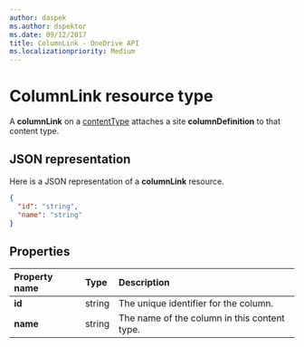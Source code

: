 ```yaml
---
author: daspek
ms.author: dspektor
ms.date: 09/12/2017
title: ColumnLink - OneDrive API
ms.localizationpriority: Medium
---
```

# ColumnLink resource type

A **columnLink** on a [contentType][] attaches a site **columnDefinition** to that content type.

[contentType]: contentType.md

## JSON representation

Here is a JSON representation of a **columnLink** resource.
<!-- {
  "blockType": "resource",
  "baseType": "microsoft.graph.entity",
  "@odata.type": "microsoft.graph.columnLink" } -->

```json
{
  "id": "string",
  "name": "string"
}
```

## Properties

| Property name | Type   | Description
|:--------------|:-------|:----------------------------------------------------
| **id**        | string | The unique identifier for the column.
| **name**      | string | The name of the column  in this content type.

<!-- {
  "type": "#page.annotation",
  "description": "",
  "keywords": "",
  "section": "documentation",
  "tocPath": "Resources/ColumnLink"
} -->
